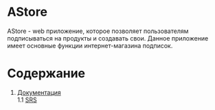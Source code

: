 # AStore

AStore - web приложение, которое позволяет пользователям подписываться на продукты и создавать свои. Данное приложение имеет основные функции интернет-магазина подписок.

# Содержание
1. [Документация](https://github.com/AS1n/AStore/blob/master/Documentation) <br>
  1.1 [SRS](https://github.com/AS1n/AStore/blob/master/Documentation/SRS/SRS.md) <br>
  